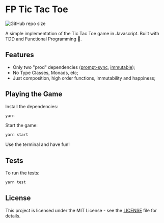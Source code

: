 # FP Tic Tac Toe
![GitHub repo size](https://img.shields.io/github/repo-size/alefeans/fp-tic-tac-toe?style=for-the-badge)

A simple implementation of the Tic Tac Toe game in Javascript. Built with TDD and Functional Programming 💙.

## Features
- Only two "prod" dependencies ([prompt-sync](https://github.com/heapwolf/prompt-sync), [immutable](https://immutable-js.com/));
- No Type Classes, Monads, etc;
- Just composition, high order functions, immutability and happiness;

## Playing the Game

Install the dependencies:

```sh
yarn
```

Start the game:

```sh
yarn start
```

Use the terminal and have fun!

## Tests

To run the tests:

```sh
yarn test
```

## License

This project is licensed under the MIT License - see the [LICENSE](LICENSE) file for details.